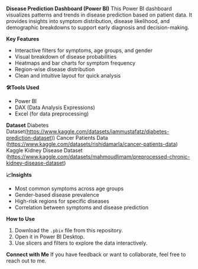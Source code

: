 **Disease Prediction Dashboard (Power BI)**
This Power BI dashboard visualizes patterns and trends in disease prediction based on patient data. It provides insights into symptom distribution, disease likelihood, and demographic breakdowns to support early diagnosis and decision-making.

**Key Features**
- Interactive filters for symptoms, age groups, and gender
- Visual breakdown of disease probabilities
- Heatmaps and bar charts for symptom frequency
- Region-wise disease distribution
- Clean and intuitive layout for quick analysis

**🛠️Tools Used**
- Power BI
- DAX (Data Analysis Expressions)
- Excel (for data preprocessing)

**Dataset**
Diabetes Dataset(https://www.kaggle.com/datasets/iammustafatz/diabetes-prediction-dataset))
Cancer Patients Data (https://www.kaggle.com/datasets/rishidamarla/cancer-patients-data)
Kaggle Kidney Disease Dataset (https://www.kaggle.com/datasets/mahmoudlimam/preprocessed-chronic-kidney-disease-dataset)

**📈Insights**
- Most common symptoms across age groups
- Gender-based disease prevalence
- High-risk regions for specific diseases
- Correlation between symptoms and disease prediction

**How to Use**
1. Download the `.pbix` file from this repository.
2. Open it in Power BI Desktop.
3. Use slicers and filters to explore the data interactively.

**Connect with Me**
If you have feedback or want to collaborate, feel free to reach out to me.

